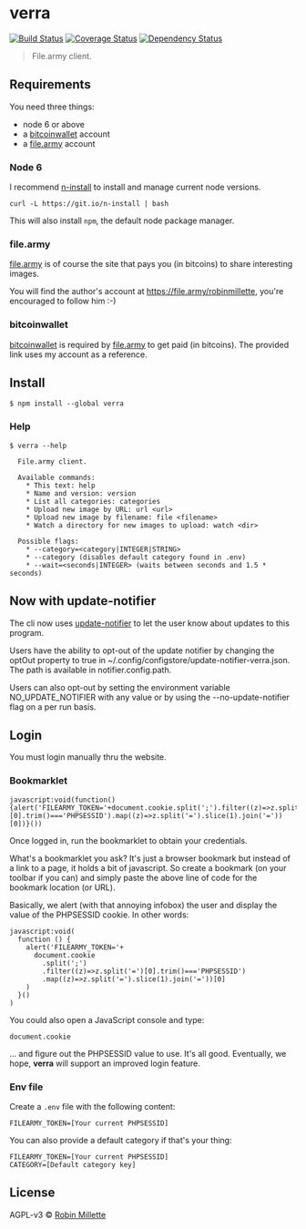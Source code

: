 # verra
[![Build Status](https://travis-ci.org/millette/verra.svg?branch=master)](https://travis-ci.org/millette/verra)
[![Coverage Status](https://coveralls.io/repos/github/millette/verra/badge.svg?branch=master)](https://coveralls.io/github/millette/verra?branch=master)
[![Dependency Status](https://gemnasium.com/badges/github.com/millette/verra.svg)](https://gemnasium.com/github.com/millette/verra)
> File.army client.

## Requirements
You need three things:

* node 6 or above
* a [bitcoinwallet][] account
* a [file.army][] account

### Node 6
I recommend [n-install][] to install and manage current node versions.

```
curl -L https://git.io/n-install | bash
```

This will also install ```npm```, the default node package manager.

### file.army
[file.army][] is of course the site that pays you (in bitcoins) to share interesting images.

You will find the author's account at <https://file.army/robinmillette>,
you're encouraged to follow him :-)

### bitcoinwallet
[bitcoinwallet][] is required by [file.army][] to get paid (in bitcoins).
The provided link uses my account as a reference.

## Install
```
$ npm install --global verra
```

### Help
```
$ verra --help

  File.army client.

  Available commands:
    * This text: help
    * Name and version: version
    * List all categories: categories
    * Upload new image by URL: url <url>
    * Upload new image by filename: file <filename>
    * Watch a directory for new images to upload: watch <dir>

  Possible flags:
    * --category=<category|INTEGER|STRING>
    * --category (disables default category found in .env)
    * --wait=<seconds|INTEGER> (waits between seconds and 1.5 * seconds)
```

## Now with update-notifier
The cli now uses [update-notifier][] to let the user know about updates to this program.

Users have the ability to opt-out of the update notifier by changing
the optOut property to true in ~/.config/configstore/update-notifier-verra.json.
The path is available in notifier.config.path.

Users can also opt-out by setting the environment variable NO_UPDATE_NOTIFIER
with any value or by using the --no-update-notifier flag on a per run basis.

## Login
You must login manually thru the website.

### Bookmarklet
```
javascript:void(function(){alert('FILEARMY_TOKEN='+document.cookie.split(';').filter((z)=>z.split('=')[0].trim()==='PHPSESSID').map((z)=>z.split('=').slice(1).join('='))[0])}())
```

Once logged in, run the bookmarklet to obtain your credentials.

What's a bookmarklet you ask? It's just a browser bookmark but instead
of a link to a page, it holds a bit of javascript. So create a bookmark
(on your toolbar if you can) and simply paste the above line of code
for the bookmark location (or URL).

Basically, we alert (with that annoying infobox) the user and display
the value of the PHPSESSID cookie. In other words:
```
javascript:void(
  function () {
    alert('FILEARMY_TOKEN='+
      document.cookie
        .split(';')
        .filter((z)=>z.split('=')[0].trim()==='PHPSESSID')
        .map((z)=>z.split('=').slice(1).join('='))[0]
    )
  }()
)
```

You could also open a JavaScript console and type:
```
document.cookie
```

... and figure out the PHPSESSID value to use. It's all good.
Eventually, we hope, **verra** will support an improved login feature.

### Env file
Create a ```.env``` file with the following content:

```
FILEARMY_TOKEN=[Your current PHPSESSID]
```

You can also provide a default category if that's your thing:
```
FILEARMY_TOKEN=[Your current PHPSESSID]
CATEGORY=[Default category key]
```

## License
AGPL-v3 © [Robin Millette][]

[Robin Millette]: <http://robin.millette.info>
[update-notifier]: <https://github.com/yeoman/update-notifier>
[bitcoinwallet]: <https://bitcoinwallet.com/?uo=milette>
[file.army]: <https://file.army/>
[n-install]: <https://github.com/mklement0/n-install>
